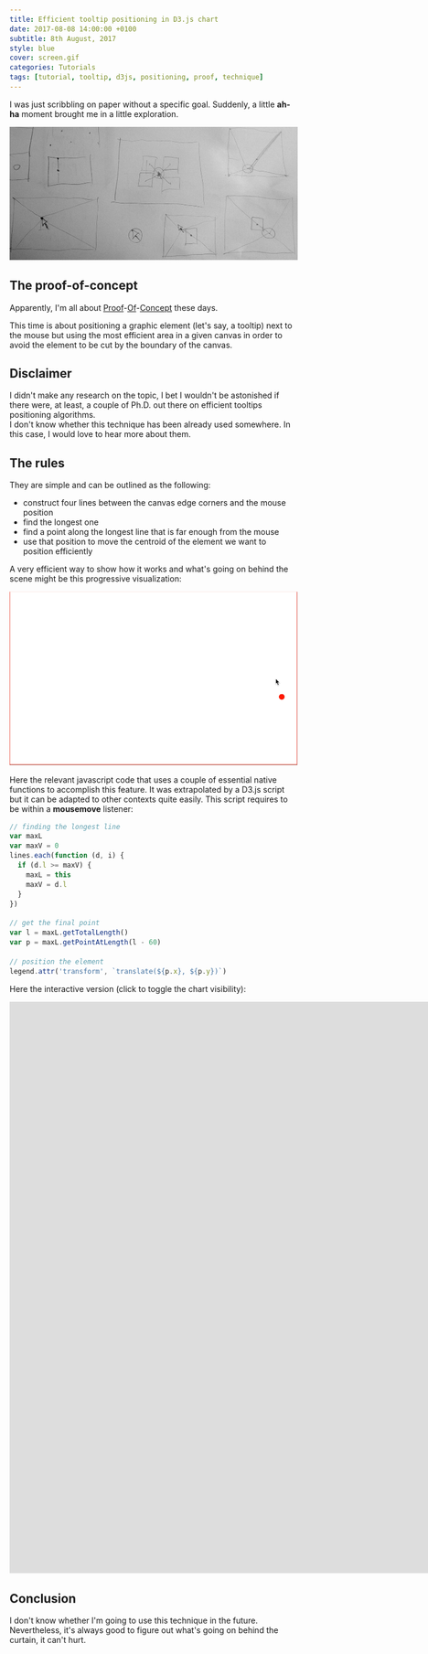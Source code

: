 ```yaml
---
title: Efficient tooltip positioning in D3.js chart
date: 2017-08-08 14:00:00 +0100
subtitle: 8th August, 2017
style: blue
cover: screen.gif
categories: Tutorials
tags: [tutorial, tooltip, d3js, positioning, proof, technique]
---
```


I was just scribbling on paper without a specific goal. Suddenly, a little **ah-ha** moment brought me in a little exploration. 

![screen](../assets/posts/efficient-tooltip-positioning-in-d3js-chart/sketch.jpg)

## The proof-of-concept

Apparently, I'm all about [Proof](http://fabiofranchino.com/blog/going-towards-reusable-d3js-charts/)-[Of](http://fabiofranchino.com/blog/towards-a-better-chart-template/)-[Concept](http://fabiofranchino.com/blog/size-matters/) these days. 

This time is about positioning a graphic element (let's say, a tooltip) next to the mouse but using the most efficient area in a given canvas in order to avoid the element to be cut by the boundary of the canvas.

## Disclaimer

I didn't make any research on the topic, I bet I wouldn't be astonished if there were, at least, a couple of Ph.D. out there on efficient tooltips positioning algorithms.  
I don't know whether this technique has been already used somewhere. In this case, I would love to hear more about them.

## The rules

They are simple and can be outlined as the following:

- construct four lines between the canvas edge corners and the mouse position
- find the longest one
- find a point along the longest line that is far enough from the mouse
- use that position to move the centroid of the element we want to position efficiently

A very efficient way to show how it works and what's going on behind the scene might be this progressive visualization:

![screen](../assets/posts/efficient-tooltip-positioning-in-d3js-chart/screen.gif)

Here the relevant javascript code that uses a couple of essential native functions to accomplish this feature. It was extrapolated by a D3.js script but it can be adapted to other contexts quite easily. This script requires to be within a **mousemove** listener:

```javascript
// finding the longest line
var maxL
var maxV = 0
lines.each(function (d, i) {
  if (d.l >= maxV) {
    maxL = this
    maxV = d.l
  }
})

// get the final point
var l = maxL.getTotalLength()
var p = maxL.getPointAtLength(l - 60)

// position the element
legend.attr('transform', `translate(${p.x}, ${p.y})`)
```

Here the interactive version (click to toggle the chart visibility):

<iframe class="fuildframe" width="3000" data-width-mobile="1000" height="1000" src="https://fabiofranchino.com/efficient-element-positioning/" frameborder="0" scrolling="no"></iframe>

## Conclusion

I don't know whether I'm going to use this technique in the future. Nevertheless, it's always good to figure out what's going on behind the curtain, it can't hurt.